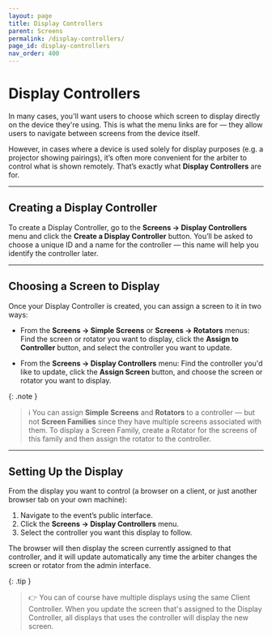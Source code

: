 ```yaml
---
layout: page
title: Display Controllers
parent: Screens
permalink: /display-controllers/
page_id: display-controllers
nav_order: 400
---
```


# Display Controllers

In many cases, you'll want users to choose which screen to display directly on the device they're using.
This is what the menu links are for — they allow users to navigate between screens from the device itself.

However, in cases where a device is used solely for display purposes (e.g. a projector showing pairings), it’s often more convenient for the arbiter to control what is shown remotely.
That’s exactly what **Display Controllers** are for.

---

## Creating a Display Controller

To create a Display Controller, go to the **Screens → Display Controllers** menu and click the **Create a Display Controller** button.
You’ll be asked to choose a unique ID and a name for the controller — this name will help you identify the controller later.

---

## Choosing a Screen to Display

Once your Display Controller is created, you can assign a screen to it in two ways:

- From the **Screens → Simple Screens** or **Screens → Rotators** menus:
  Find the screen or rotator you want to display, click the **Assign to Controller** button, and select the controller you want to update.

- From the **Screens → Display Controllers** menu:
  Find the controller you'd like to update, click the **Assign Screen** button, and choose the screen or rotator you want to display.

{: .note }
> :information_source: You can assign **Simple Screens** and **Rotators** to a controller — but not **Screen Families** since they have multiple screens associated with them.
> To display a Screen Family, create a Rotator for the screens of this family and then assign the rotator to the controller.

---

## Setting Up the Display

From the display you want to control (a browser on a client, or just another browser tab on your own machine):

1. Navigate to the event’s public interface.
2. Click the **Screens → Display Controllers** menu.
3. Select the controller you want this display to follow.

The browser will then display the screen currently assigned to that controller, and it will update automatically any time the arbiter changes the screen or rotator from the admin interface.

{: .tip }
> :point_right: You can of course have multiple displays using the same Client Controller.
> When you update the screen that's assigned to the Display Controller, all displays that uses the controller will display the new screen.
